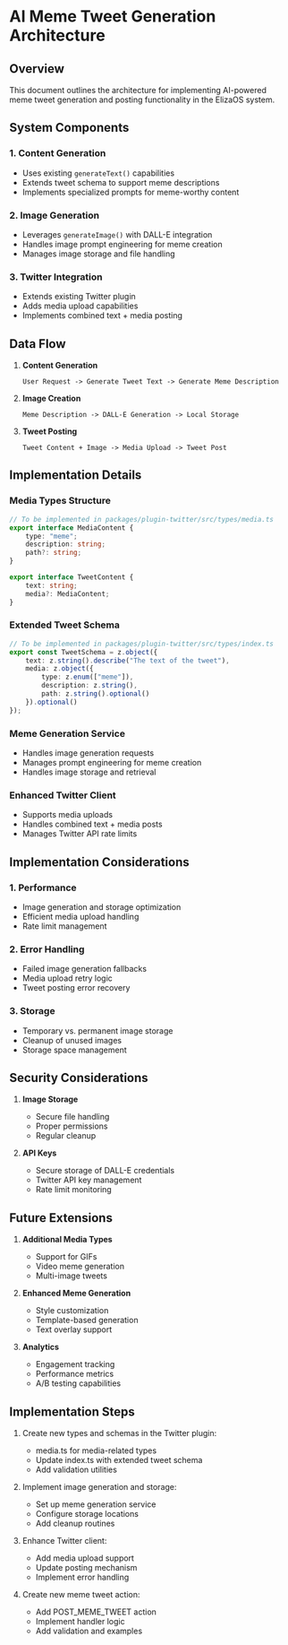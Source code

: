 # AI Meme Tweet Generation Architecture

## Overview
This document outlines the architecture for implementing AI-powered meme tweet generation and posting functionality in the ElizaOS system.

## System Components

### 1. Content Generation
- Uses existing `generateText()` capabilities
- Extends tweet schema to support meme descriptions
- Implements specialized prompts for meme-worthy content

### 2. Image Generation
- Leverages `generateImage()` with DALL-E integration
- Handles image prompt engineering for meme creation
- Manages image storage and file handling

### 3. Twitter Integration
- Extends existing Twitter plugin
- Adds media upload capabilities
- Implements combined text + media posting

## Data Flow

1. **Content Generation**
   ```
   User Request -> Generate Tweet Text -> Generate Meme Description
   ```

2. **Image Creation**
   ```
   Meme Description -> DALL-E Generation -> Local Storage
   ```

3. **Tweet Posting**
   ```
   Tweet Content + Image -> Media Upload -> Tweet Post
   ```

## Implementation Details

### Media Types Structure
```typescript
// To be implemented in packages/plugin-twitter/src/types/media.ts
export interface MediaContent {
    type: "meme";
    description: string;
    path?: string;
}

export interface TweetContent {
    text: string;
    media?: MediaContent;
}
```

### Extended Tweet Schema
```typescript
// To be implemented in packages/plugin-twitter/src/types/index.ts
export const TweetSchema = z.object({
    text: z.string().describe("The text of the tweet"),
    media: z.object({
        type: z.enum(["meme"]),
        description: z.string(),
        path: z.string().optional()
    }).optional()
});
```

### Meme Generation Service
- Handles image generation requests
- Manages prompt engineering for meme creation
- Handles image storage and retrieval

### Enhanced Twitter Client
- Supports media uploads
- Handles combined text + media posts
- Manages Twitter API rate limits

## Implementation Considerations

### 1. Performance
- Image generation and storage optimization
- Efficient media upload handling
- Rate limit management

### 2. Error Handling
- Failed image generation fallbacks
- Media upload retry logic
- Tweet posting error recovery

### 3. Storage
- Temporary vs. permanent image storage
- Cleanup of unused images
- Storage space management

## Security Considerations

1. **Image Storage**
   - Secure file handling
   - Proper permissions
   - Regular cleanup

2. **API Keys**
   - Secure storage of DALL-E credentials
   - Twitter API key management
   - Rate limit monitoring

## Future Extensions

1. **Additional Media Types**
   - Support for GIFs
   - Video meme generation
   - Multi-image tweets

2. **Enhanced Meme Generation**
   - Style customization
   - Template-based generation
   - Text overlay support

3. **Analytics**
   - Engagement tracking
   - Performance metrics
   - A/B testing capabilities

## Implementation Steps

1. Create new types and schemas in the Twitter plugin:
   - media.ts for media-related types
   - Update index.ts with extended tweet schema
   - Add validation utilities

2. Implement image generation and storage:
   - Set up meme generation service
   - Configure storage locations
   - Add cleanup routines

3. Enhance Twitter client:
   - Add media upload support
   - Update posting mechanism
   - Implement error handling

4. Create new meme tweet action:
   - Add POST_MEME_TWEET action
   - Implement handler logic
   - Add validation and examples
